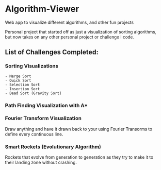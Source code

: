 # Algorithm-Viewer
Web app to visualize different algorithms, and other fun projects

Personal project that started off as just a visualization of sorting algorithms, but now takes on any other personal project or challenge I code.

## List of Challenges Completed:
### Sorting Visualizations    
    - Merge Sort
    - Quick Sort
    - Selection Sort
    - Insertion Sort
    - Bead Sort (Gravity Sort)
### Path Finding Visualization with A*
### Fourier Transform Visualization 
Draw anything and have it drawn back to your using Fourier Transorms to define every continuous line.
### Smart Rockets (Evolutionary Algorithm)
Rockets that evolve from generation to generation as they try to make it to their landing zone without crashing.
